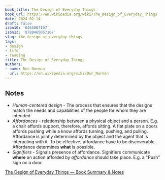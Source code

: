 ```yaml
---
book_title: The Design of Everyday Things
book_url: https://en.wikipedia.org/wiki/The_Design_of_Everyday_Things
date: 2024-02-14
draft: false
isbn10: '0465067107'
isbn13: '9780465067107'
slug: the_design_of_everyday_things
tags:
- design
- life
- reading
title: The Design of Everyday Things
authors:
- name: Don Norman
  url: https://en.wikipedia.org/wiki/Don_Norman
---
```



## Notes

* _Human-centered design_ - The process that ensures that the designs match the needs and capabilities of the people for whom they are intended
* _Affordances_ - relationship between a physical object and a person. E.g. a chair affords support, therefore, affords sitting. A flat plate on a doors affords pushing while a know affords turning, pushing, and pulling. Affordance is jointly determined by the object and the agent that is interacting with it. To be effective, affordance have to be discoverable. Affordance determines **what** is possible.
* _Signifiers_ - Signals presence of affordance. Signifiers communicate **where** an action afforded by _affordance_ should take place. E.g. a "Push" sign on a door.

[The Design of Everyday Things — Book Summary & Notes](https://elvischidera.com/2022-06-24-design-everyday-things)

